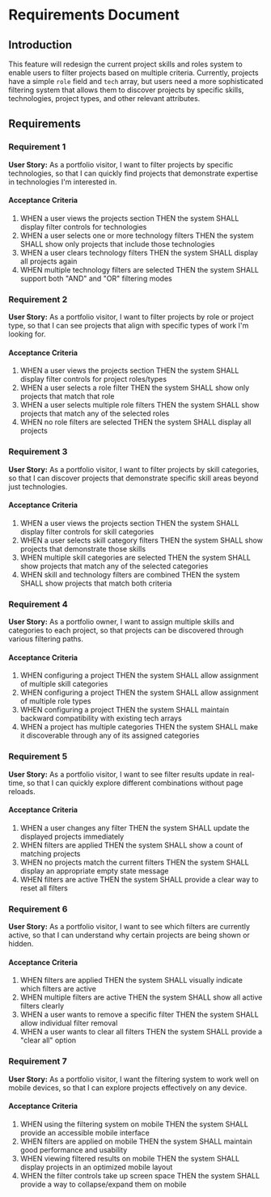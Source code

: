 # Requirements Document

## Introduction

This feature will redesign the current project skills and roles system to enable users to filter projects based on multiple criteria. Currently, projects have a simple `role` field and `tech` array, but users need a more sophisticated filtering system that allows them to discover projects by specific skills, technologies, project types, and other relevant attributes.

## Requirements

### Requirement 1

**User Story:** As a portfolio visitor, I want to filter projects by specific technologies, so that I can quickly find projects that demonstrate expertise in technologies I'm interested in.

#### Acceptance Criteria

1. WHEN a user views the projects section THEN the system SHALL display filter controls for technologies
2. WHEN a user selects one or more technology filters THEN the system SHALL show only projects that include those technologies
3. WHEN a user clears technology filters THEN the system SHALL display all projects again
4. WHEN multiple technology filters are selected THEN the system SHALL support both "AND" and "OR" filtering modes

### Requirement 2

**User Story:** As a portfolio visitor, I want to filter projects by role or project type, so that I can see projects that align with specific types of work I'm looking for.

#### Acceptance Criteria

1. WHEN a user views the projects section THEN the system SHALL display filter controls for project roles/types
2. WHEN a user selects a role filter THEN the system SHALL show only projects that match that role
3. WHEN a user selects multiple role filters THEN the system SHALL show projects that match any of the selected roles
4. WHEN no role filters are selected THEN the system SHALL display all projects

### Requirement 3

**User Story:** As a portfolio visitor, I want to filter projects by skill categories, so that I can discover projects that demonstrate specific skill areas beyond just technologies.

#### Acceptance Criteria

1. WHEN a user views the projects section THEN the system SHALL display filter controls for skill categories
2. WHEN a user selects skill category filters THEN the system SHALL show projects that demonstrate those skills
3. WHEN multiple skill categories are selected THEN the system SHALL show projects that match any of the selected categories
4. WHEN skill and technology filters are combined THEN the system SHALL show projects that match both criteria

### Requirement 4

**User Story:** As a portfolio owner, I want to assign multiple skills and categories to each project, so that projects can be discovered through various filtering paths.

#### Acceptance Criteria

1. WHEN configuring a project THEN the system SHALL allow assignment of multiple skill categories
2. WHEN configuring a project THEN the system SHALL allow assignment of multiple role types
3. WHEN configuring a project THEN the system SHALL maintain backward compatibility with existing tech arrays
4. WHEN a project has multiple categories THEN the system SHALL make it discoverable through any of its assigned categories

### Requirement 5

**User Story:** As a portfolio visitor, I want to see filter results update in real-time, so that I can quickly explore different combinations without page reloads.

#### Acceptance Criteria

1. WHEN a user changes any filter THEN the system SHALL update the displayed projects immediately
2. WHEN filters are applied THEN the system SHALL show a count of matching projects
3. WHEN no projects match the current filters THEN the system SHALL display an appropriate empty state message
4. WHEN filters are active THEN the system SHALL provide a clear way to reset all filters

### Requirement 6

**User Story:** As a portfolio visitor, I want to see which filters are currently active, so that I can understand why certain projects are being shown or hidden.

#### Acceptance Criteria

1. WHEN filters are applied THEN the system SHALL visually indicate which filters are active
2. WHEN multiple filters are active THEN the system SHALL show all active filters clearly
3. WHEN a user wants to remove a specific filter THEN the system SHALL allow individual filter removal
4. WHEN a user wants to clear all filters THEN the system SHALL provide a "clear all" option

### Requirement 7

**User Story:** As a portfolio visitor, I want the filtering system to work well on mobile devices, so that I can explore projects effectively on any device.

#### Acceptance Criteria

1. WHEN using the filtering system on mobile THEN the system SHALL provide an accessible mobile interface
2. WHEN filters are applied on mobile THEN the system SHALL maintain good performance and usability
3. WHEN viewing filtered results on mobile THEN the system SHALL display projects in an optimized mobile layout
4. WHEN the filter controls take up screen space THEN the system SHALL provide a way to collapse/expand them on mobile